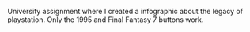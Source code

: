 University assignment where I created a infographic about the legacy of playstation. 
Only the 1995 and Final Fantasy 7 buttons work.
